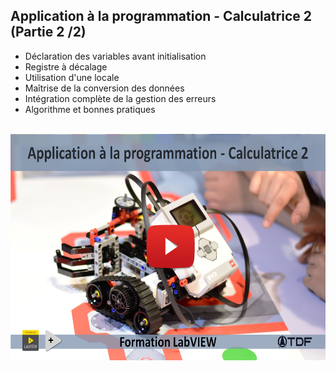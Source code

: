 <h2 dir="auto" id="h_5135321981891655104568876"><strong>Application &agrave; la programmation - Calculatrice 2 (Partie 2 /2)</strong></h2>

<ul dir="auto">
<li>D&eacute;claration des variables avant initialisation</li>
<li>Registre &agrave; d&eacute;calage</li>
<li>Utilisation d'une locale</li>
<li>Ma&icirc;trise de la conversion des donn&eacute;es</li>
<li>Int&eacute;gration compl&egrave;te de la gestion des erreurs</li>
<li>Algorithme et bonnes pratiques</li>
</ul>
<p dir="auto"></p>
<p>&nbsp;<a href="https://www.youtube.com/watch?v=D4a1D_un-N4&list=PLtioRYPUn23rmTQmI3XhCEMH0Tcn9y50z&index=6&ab_channel=TechnologiesdeFrance%28TDF%29"><img src="Application à la programmation - calculatrice II.png" width="640" height="362" alt="" style="display: block; margin-left: auto; margin-right: auto;" /></a></p>
